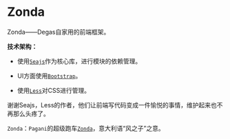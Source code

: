 Zonda
=====

Zonda——Degas自家用的前端框架。

**技术架构：**

- 使用[`Seajs`](http://seajs.org/docs/#intro)作为核心库，进行模块的依赖管理。

- UI方面使用[`Bootstrap`](http://twitter.github.com/bootstrap/index.html)。

- 使用[`Less`](http://lesscss.org/)对CSS进行管理。

谢谢Seajs，Less的作者，他们让前端写代码变成一件愉悦的事情，维护起来也不再那么头疼了。

`Zonda`：`Pagani`的超级跑车[`Zonda`](http://www.pagani.com/zonda/default.aspx)，意大利语“风之子”之意。

